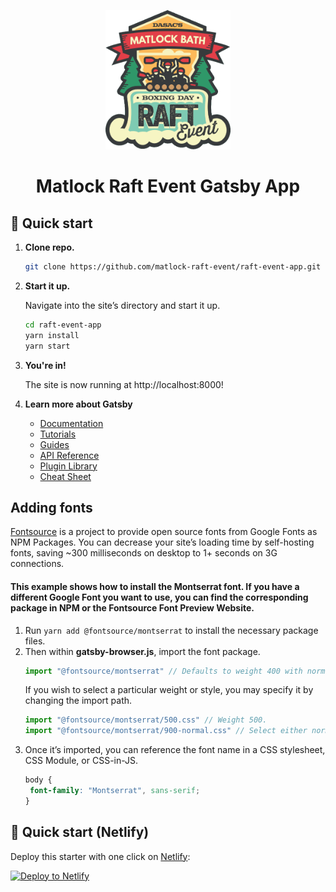 <p align="center">
<img alt="Gatsby" src="src/images/logo.png" width="200" />
</p>
<h1 align="center">
   Matlock Raft Event Gatsby App
</h1>

## 🚀 Quick start

1. **Clone repo.**

   ```sh
   git clone https://github.com/matlock-raft-event/raft-event-app.git
   ```

2. **Start it up.**

   Navigate into the site’s directory and start it up.
   ```sh
   cd raft-event-app
   yarn install
   yarn start
   ```

3. **You're in!**

   The site is now running at http://localhost:8000!


4. **Learn more about Gatsby**

    - [Documentation](https://www.gatsbyjs.com/docs/?utm_source=starter&utm_medium=readme&utm_campaign=minimal-starter-ts)
    - [Tutorials](https://www.gatsbyjs.com/tutorial/?utm_source=starter&utm_medium=readme&utm_campaign=minimal-starter-ts)
    - [Guides](https://www.gatsbyjs.com/tutorial/?utm_source=starter&utm_medium=readme&utm_campaign=minimal-starter-ts)
    - [API Reference](https://www.gatsbyjs.com/docs/api-reference/?utm_source=starter&utm_medium=readme&utm_campaign=minimal-starter-ts)
    - [Plugin Library](https://www.gatsbyjs.com/plugins?utm_source=starter&utm_medium=readme&utm_campaign=minimal-starter-ts)
    - [Cheat Sheet](https://www.gatsbyjs.com/docs/cheat-sheet/?utm_source=starter&utm_medium=readme&utm_campaign=minimal-starter-ts)

## Adding fonts

[Fontsource](https://fontsource.org/fonts) is a project to provide open source fonts from Google Fonts as NPM Packages.
You can decrease your site’s loading time by self-hosting fonts, saving ~300 milliseconds on desktop to 1+ seconds on 3G
connections.
#### This example shows how to install the Montserrat font. If you have a different Google Font you want to use, you can find the corresponding package in NPM or the Fontsource Font Preview Website.
1. Run `yarn add @fontsource/montserrat` to install the necessary package files.
2. Then within **gatsby-browser.js**, import the font package.
   ```js
   import "@fontsource/montserrat" // Defaults to weight 400 with normal variant.
   ```
   If you wish to select a particular weight or style, you may specify it by changing the import path.
   ```js
   import "@fontsource/montserrat/500.css" // Weight 500.
   import "@fontsource/montserrat/900-normal.css" // Select either normal or italic.
   ```
3. Once it’s imported, you can reference the font name in a CSS stylesheet, CSS Module, or CSS-in-JS.
   ```css
   body {
    font-family: "Montserrat", sans-serif;
   }
   ```

## 🚀 Quick start (Netlify)

Deploy this starter with one click on [Netlify](https://app.netlify.com/signup):

[<img src="https://www.netlify.com/img/deploy/button.svg" alt="Deploy to Netlify" />](https://app.netlify.com/start/deploy?repository=https://github.com/gatsbyjs/gatsby-starter-minimal-ts)
